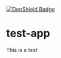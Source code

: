 [![DepShield Badge](https://jcava0.dev.depshield.sonatype.org/badges/bigspotteddog/test-app12/depshield.svg)](https://depshield.github.io)

# test-app

This is a test
